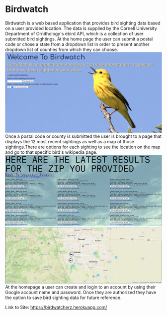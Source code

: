# Birdwatch

Birdwatch is a web based application that provides bird sighting data based on a user provided location. 
The data is supplied by the Cornell University Department of Ornithology's ebird API, which is a collection 
of user submitted bird sightings. At the home page the user can submit a postal code or chose a state from a 
dropdown list in order to present another dropdown list of counties from which they can choose.
![Alt text](./app/assets/images/homepage.png?raw=true)
Once a postal code or county is submitted the user is brought to a page that displays the 12 most recent sightings
as well as a map of those sightings.There are options for each sighting to see the location on the map and go to 
that specific bird's wikipedia page. 
![Alt text](./app/assets/images/birds.png?raw=true)
![Alt text](./app/assets/images/mapp.png?raw=true)
At the homepage a user can create and login to an account by using their
Google account name and password. Once they are authorized they have the option to save bird sighting data for future 
reference.

Link to Site: https://birdwatcherz.herokuapp.com/
